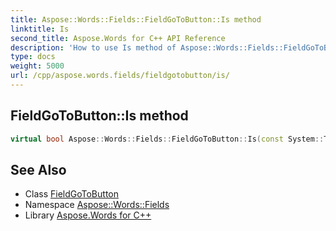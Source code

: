 ```yaml
---
title: Aspose::Words::Fields::FieldGoToButton::Is method
linktitle: Is
second_title: Aspose.Words for C++ API Reference
description: 'How to use Is method of Aspose::Words::Fields::FieldGoToButton class in C++.'
type: docs
weight: 5000
url: /cpp/aspose.words.fields/fieldgotobutton/is/
---
```

## FieldGoToButton::Is method




```cpp
virtual bool Aspose::Words::Fields::FieldGoToButton::Is(const System::TypeInfo &target) const override
```

## See Also

* Class [FieldGoToButton](../)
* Namespace [Aspose::Words::Fields](../../)
* Library [Aspose.Words for C++](../../../)
